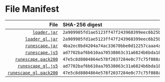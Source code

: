 # File Manifest

|                                           File | SHA-256 digest                                                     |
|-----------------------------------------------:|:-------------------------------------------------------------------|
|                     [`loader.jar`](loader.jar) | `2a909905fd1ae5123ff47f243968399eec6b25b75451fb26c0d6561cbf602ac9` |
|               [`loader_gl.jar`](loader_gl.jar) | `2a909905fd1ae5123ff47f243968399eec6b25b75451fb26c0d6561cbf602ac9` |
|               [`runescape.jar`](runescape.jar) | `4ba2ec0bd4204a74ac33670bbe0d12257caaa4a0bce060c690332c831b4e6c6f` |
|               [`runescape.js5`](runescape.js5) | `ad7702baf6b610aa70538063c31a6824b6bda18a487354e2dfffae32663b6381` |
|       [`runescape.pack200`](runescape.pack200) | `47e5c8d8804864e578f2037284e0c77c75f088ad792156c3b2a4851e4fc16620` |
|         [`runescape_gl.js5`](runescape_gl.js5) | `ad7702baf6b610aa70538063c31a6824b6bda18a487354e2dfffae32663b6381` |
| [`runescape_gl.pack200`](runescape_gl.pack200) | `47e5c8d8804864e578f2037284e0c77c75f088ad792156c3b2a4851e4fc16620` |
